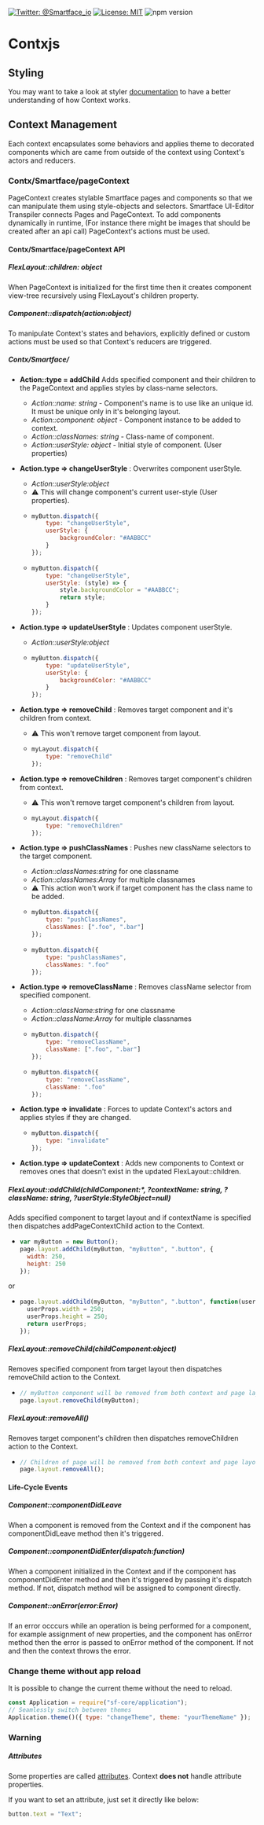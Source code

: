[![Twitter: @Smartface_io](https://img.shields.io/badge/contact-@Smartface_io-blue.svg?style=flat)](https://twitter.com/smartface_io)
[![License: MIT](https://img.shields.io/badge/License-MIT-blue.svg)](https://github.com/smartface/contxjs/blob/master/LICENSE)
![npm version](https://img.shields.io/npm/v/@smartface/contx.svg?style=flat)

# Contxjs

## Styling
You may want to take a look at styler [documentation](https://github.com/smartface/styler/blob/master/README.md) 
to have a better understanding of how Context works.

## Context Management
Each context encapsulates some behaviors and applies theme to decorated components 
which are came from outside of the context using Context's actors and reducers.

### Contx/Smartface/pageContext
PageContext creates stylable Smartface pages and components so that we can manipulate 
them using style-objects and selectors. Smartface UI-Editor Transpiler connects 
Pages and PageContext. To add components dynamically in runtime, (For instance 
there might be images that should be created after an api call) PageContext's 
actions must be used.

#### Contx/Smartface/pageContext API
##### FlexLayout::children: object
When PageContext is initialized for the first time then it creates component 
view-tree recursively using FlexLayout's children property.

##### Component::dispatch(action:object)
To manipulate Context's states and behaviors, explicitly defined or custom actions 
must be used so that Context's reducers are triggered.

##### Contx/Smartface/

-  **Action::type = addChild**
Adds specified component and their children to the PageContext and applies styles 
by class-name selectors.
	- *Action::name: string* - Component's name is to use like an unique id. It must be unique only in it's belonging layout.
	- *Action::component: object* - Component instance to be added to context.
	- *Action::classNames: string* - Class-name of component.
	- *Action::userStyle: object* - Initial style of component. (User properties)

- **Action.type => changeUserStyle** : 
Overwrites component userStyle.
	- *Action::userStyle:object*
	- :warning: This will change component's current user-style (User properties).
 	-   ```js
        myButton.dispatch({
            type: "changeUserStyle",
            userStyle: {
                backgroundColor: "#AABBCC"
            }
        });
        ```
    -   ```js
        myButton.dispatch({
            type: "changeUserStyle",
            userStyle: (style) => {
                style.backgroundColor = "#AABBCC";
                return style;
            }
        });
        ```

- **Action.type => updateUserStyle** : 
Updates component userStyle.
	- *Action::userStyle:object*
	-   ```js
        myButton.dispatch({
            type: "updateUserStyle",
            userStyle: {
                backgroundColor: "#AABBCC"
            }
        });
        ```

- **Action.type => removeChild** : 
Removes target component and it's children from context.
    - :warning: This won't remove target component from layout.
	-   ```js
        myLayout.dispatch({
            type: "removeChild"
        });
        ```

- **Action.type => removeChildren** : 
Removes target component's children from context.
    - :warning: This won't remove target component's children from layout.
	-   ```js
        myLayout.dispatch({
            type: "removeChildren"
        });
        ```

- **Action.type => pushClassNames** : 
Pushes new className selectors to the target component.
	- *Action::classNames:string* for one classname
	- *Action::classNames:Array* for multiple classnames
	- :warning: This action won't work if target component has the class name to 
	be added.
	-   ```js
        myButton.dispatch({
            type: "pushClassNames",
            classNames: [".foo", ".bar"]
        });
        ```
	-   ```js
        myButton.dispatch({
            type: "pushClassNames",
            classNames: ".foo"
        });
        ```

- **Action.type => removeClassName** :
Removes className selector from specified component.
	- *Action::className:string* for one classname
	- *Action::className:Array* for multiple classnames
	-   ```js
        myButton.dispatch({
            type: "removeClassName",
            className: [".foo", ".bar"]
        });
        ```
	-   ```js
        myButton.dispatch({
            type: "removeClassName",
            className: ".foo"
        });
        ```

- **Action.type => invalidate** : 
Forces to update Context's actors and applies styles if they are changed.
	-   ```js
        myButton.dispatch({
            type: "invalidate"
        });
        ```

- **Action.type => updateContext** : 
Adds new components to Context or removes ones that doesn't exist in the updated FlexLayout::children.

##### FlexLayout::addChild(childComponent:*, ?contextName: string, ?className: string, ?userStyle:StyleObject=null)

Adds specified component to target layout and if contextName is specified then 
dispatches addPageContextChild action to the Context.
-   ```js
    var myButton = new Button();
    page.layout.addChild(myButton, "myButton", ".button", {
      width: 250,
      height: 250
    });
    ```
or
-   ```js
    page.layout.addChild(myButton, "myButton", ".button", function(userProps) {
      userProps.width = 250;
      userProps.height = 250;
      return userProps;
    });
    ```

#####  FlexLayout::removeChild(childComponent:object)

Removes specified component from target layout then dispatches removeChild action 
to the Context.

-   ```js
    // myButton component will be removed from both context and page layout
    page.layout.removeChild(myButton);
    ```

##### FlexLayout::removeAll()

Removes target component's children then dispatches removeChildren action to 
the Context.

-   ```js
    // Children of page will be removed from both context and page layout
    page.layout.removeAll();
    ```

#### Life-Cycle Events

##### Component::componentDidLeave

When a component is removed from the Context and if the component has componentDidLeave 
method then it's triggered.

##### Component::componentDidEnter(dispatch:function)

When a component initialized in the Context and if the component has componentDidEnter 
method and then it's triggered by passing it's dispatch method. If not, dispatch 
method will be assigned to component directly.

##### Component::onError(error:Error)

If an error occcurs while an operation is being performed for a component, for 
example assignment of new properties, and the component has onError method then 
the error is passed to onError method of the component. If not and then the 
context throws the error.

### Change theme without app reload

It is possible to change the current theme without the need to reload.

```js
const Application = require("sf-core/application");
// Seamlessly switch between themes
Application.theme()({ type: "changeTheme", theme: "yourThemeName" });
```

### Warning

##### Attributes

Some properties are called [attributes](https://github.com/smartface/contxjs/blob/master/attributes.md).
Context **does not** handle attribute properties.

If you want to set an attribute, just set it directly like below:

```js
button.text = "Text";
```
